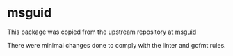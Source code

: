 # msguid

This package was copied from the upstream repository at [msguid](https://github.com/monogon/monogon/tree/main/osbase/msguid)

There were minimal changes done to comply with the linter and gofmt rules.
